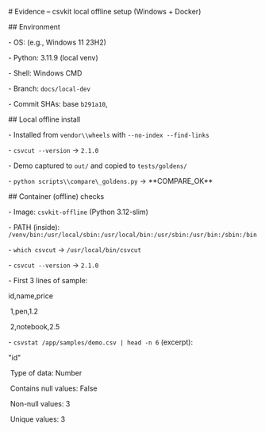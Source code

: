 \# Evidence – csvkit local offline setup (Windows + Docker)



\## Environment

\- OS: (e.g., Windows 11 23H2)

\- Python: 3.11.9 (local venv)

\- Shell: Windows CMD

\- Branch: `docs/local-dev`

\- Commit SHAs: base `b291a10`,

\## Local offline install

\- Installed from `vendor\\wheels` with `--no-index --find-links` 

\- `csvcut --version` → `2.1.0` 

\- Demo captured to `out/` and copied to `tests/goldens/`

\- `python scripts\\compare\_goldens.py` → \*\*COMPARE\_OK\*\* 



\## Container (offline) checks

\- Image: `csvkit-offline` (Python 3.12-slim)

\- PATH (inside): `/venv/bin:/usr/local/sbin:/usr/local/bin:/usr/sbin:/usr/bin:/sbin:/bin`

\- `which csvcut` → `/usr/local/bin/csvcut`

\- `csvcut --version` → `2.1.0`

\- First 3 lines of sample:



id,name,price

&nbsp;1,pen,1.2

&nbsp;2,notebook,2.5

\- `csvstat /app/samples/demo.csv | head -n 6` (excerpt):



"id"

&nbsp;Type of data: Number

&nbsp;Contains null values: False

&nbsp;Non-null values: 3

&nbsp;Unique values: 3



